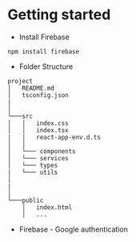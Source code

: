 # Getting started

- Install Firebase

```
npm install firebase
```

- Folder Structure

```
project
│   README.md
│   tsconfig.json
|     
│
└───src
│   │   index.css
│   │   index.tsx
|   |   react-app-env.d.ts
│   │
│   └─── components
│   └─── services
│   └─── types    
|   └─── utils
│       
|
│   
└───public
    │   index.html
    │   ...

```

- Firebase - Google authentication
